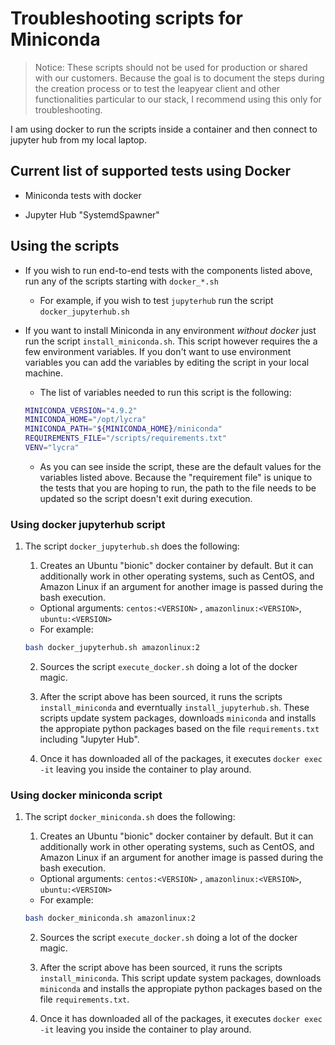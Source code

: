 # Troubleshooting scripts for Miniconda

>Notice: These scripts should not be used for production or shared with our customers.
Because the goal is to document the steps during the creation process or to test the leapyear client and other functionalities particular to our stack, I recommend using this only for troubleshooting.

I am using docker to run the scripts inside a container and then connect to jupyter hub from my local laptop.

## Current list of supported tests using Docker

* Miniconda tests with docker

* Jupyter Hub "SystemdSpawner"

## Using the scripts

* If you wish to run end-to-end tests with the components listed above, run any of the scripts starting with `docker_*.sh`
    * For example, if you wish to test `jupyterhub` run the script `docker_jupyterhub.sh`

* If you want to install Miniconda in any environment _without docker_ just run the script `install_miniconda.sh`. This script however requires the a few environment variables. If you don't want to use environment variables you can add the variables by editing the script in your local machine.
    * The list of variables needed to run this script is the following:
    ```bash
    MINICONDA_VERSION="4.9.2"
    MINICONDA_HOME="/opt/lycra"
    MINICONDA_PATH="${MINICONDA_HOME}/miniconda"
    REQUIREMENTS_FILE="/scripts/requirements.txt"
    VENV="lycra"
    ```
    * As you can see inside the script, these are the default values for the variables listed above. Because the "requirement file" is unique to the tests that you are hoping to run, the path to the file needs to be updated so the script doesn't exit during execution.


### Using docker jupyterhub script

1. The script `docker_jupyterhub.sh` does the following:

    1. Creates an Ubuntu "bionic" docker container by default. But it can additionally work in other operating systems, such as CentOS, and Amazon Linux if an argument for another image is passed during the bash execution.
    * Optional arguments: `centos:<VERSION>` , `amazonlinux:<VERSION>`, `ubuntu:<VERSION>`
    * For example:
    ```bash
    bash docker_jupyterhub.sh amazonlinux:2
    ````

    2. Sources the script `execute_docker.sh` doing a lot of the docker magic.

    3. After the script above has been sourced, it runs the scripts `install_miniconda` and everntually `install_jupyterhub.sh`. These scripts update system packages, downloads `miniconda` and installs the appropiate python packages based on the file `requirements.txt` including "Jupyter Hub".

    4. Once it has downloaded all of the packages, it executes `docker exec -it` leaving you inside the container to play around.

### Using docker miniconda script

1. The script `docker_miniconda.sh` does the following:

    1. Creates an Ubuntu "bionic" docker container by default. But it can additionally work in other operating systems, such as CentOS, and Amazon Linux if an argument for another image is passed during the bash execution.
    * Optional arguments: `centos:<VERSION>` , `amazonlinux:<VERSION>`, `ubuntu:<VERSION>`
    * For example:
    ```bash
    bash docker_miniconda.sh amazonlinux:2
    ````

    2. Sources the script `execute_docker.sh` doing a lot of the docker magic.

    3. After the script above has been sourced, it runs the scripts `install_miniconda`. This script update system packages, downloads `miniconda` and installs the appropiate python packages based on the file `requirements.txt`.

    4. Once it has downloaded all of the packages, it executes `docker exec -it` leaving you inside the container to play around.


